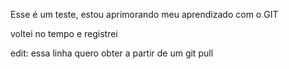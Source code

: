 Esse é um teste, estou aprimorando meu aprendizado com o GIT

voltei no tempo e registrei

edit: essa linha quero obter a partir de um git pull
